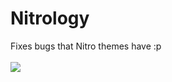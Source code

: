 # Nitrology
Fixes bugs that Nitro themes have :p
<br><br>
<a href="https://blade04208.github.io/BD-Nitrology/nitrolgy.theme.css">
<img src="https://badge.nein.win/?style=for-the-badge&label=Download%20For%20BD&message=nitrology.theme.css&labelColor=338bde&color=000000" />
</a>
